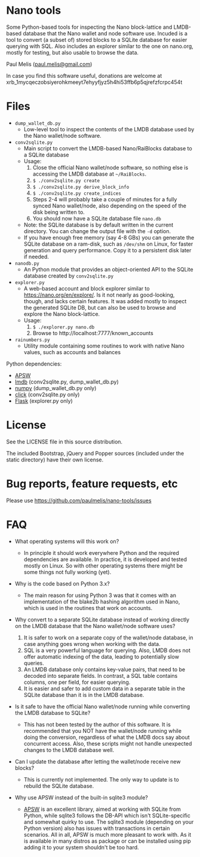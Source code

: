 Nano tools
==========

Some Python-based tools for inspecting the Nano block-lattice and LMDB-based
database that the Nano wallet and node software use. Incuded is a tool to
convert (a subset of) stored blocks to a SQLite database for easier querying
with SQL. Also includes an explorer similar to the one on nano.org, mostly for
testing, but also usable to browse the data.

Paul Melis (paul.melis@gmail.com)

In case you find this software useful, donations are welcome at
xrb_1mycqeczobsiyerohkmeeyt7ehyyfjyz5h4hi53ffb6p5qjrefzfcrpc454t


Files
=====

* `dump_wallet_db.py`
  - Low-level tool to inspect the contents of the LMDB database used by the
    Nano wallet/node software.
* `conv2sqlite.py`
  - Main script to convert the LMDB-based Nano/RaiBlocks database to a SQLite
    database
  - Usage:
    1. Close the official Nano wallet/node software, so nothing else is
       accessing the LMDB database at `~/RaiBlocks`.
    2. `$ ./conv2sqlite.py create`           
    3. `$ ./conv2sqlite.py derive_block_info`
    4. `$ ./conv2sqlite.py create_indices`
    5. Steps 2-4 will probably take a couple of minutes for a fully synced
       Nano wallet/node, also depending on the speed of the disk being written
       to.
    6. You should now have a SQLite database file `nano.db`
  - Note: the SQLite database is by default written in the current directory.
    You can change the output file with the `-d` option.
  - If you have enough free memory (say 4-8 GBs) you can
    generate the SQLite database on a ram-disk, such as `/dev/shm` on Linux, for
    faster generation and query performance. Copy it to a persistent disk later
    if needed.
* `nanodb.py`
  - An Python module that provides an object-oriented API to the SQLite database
    created by `conv2sqlite.py`
* `explorer.py`
  - A web-based account and block explorer similar to https://nano.org/en/explore/.
    Is it not nearly as good-looking, though, and lacks certain features. It was
    added mostly to inspect the generated SQLite DB, but can also be used to browse
    and explore the Nano block-lattice.
  - Usage:
    1. `$ ./explorer.py nano.db`
    2. Browse to http://localhost:7777/known_accounts
* `rainumbers.py`
  - Utility module containing some routines to work with native Nano values, such
    as accounts and balances

Python dependencies:
  - [APSW](https://pypi.python.org/pypi/apsw)
  - [lmdb](https://pypi.python.org/pypi/lmdb) (conv2sqlite.py, dump_wallet_db.py)
  - [numpy](http://www.numpy.org/) (dump_wallet_db.py only)
  - [click](https://pypi.python.org/pypi/click) (conv2sqlite.py only)
  - [Flask](http://flask.pocoo.org/) (explorer.py only)


License
=======

See the LICENSE file in this source distribution.

The included Bootstrap, jQuery and Popper sources (included under
the static directory) have their own license.


Bug reports, feature requests, etc
==================================

Please use https://github.com/paulmelis/nano-tools/issues


FAQ
===

* What operating systems will this work on?
  - In principle it should work everywhere Python and the required dependencies
    are available. In practice, it is developed and tested mostly on Linux. So
    with other operating systems there might be some things not fully working (yet).    

* Why is the code based on Python 3.x?
  - The main reason for using Python 3 was that it comes with an implementation
    of the blake2b hashing algorithm used in Nano, which is used in the routines
    that work on accounts.

* Why convert to a separate SQLite database instead of working directly on
  the LMDB database that the Nano wallet/node software uses?
  1. It is safer to work on a separate copy of the wallet/node database, in case
     anything goes wrong when working with the data.
  2. SQL is a very powerful language for querying. Also, LMDB does not
     offer automatic indexing of the data, leading to potentially slow queries.
  3. An LMDB database only contains key-value pairs, that need to be decoded
     into separate fields. In contrast, a SQL table contains columns, one
     per field, for easier querying.
  4. It is easier and safer to add custom data in a separate table in the
     SQLite database than it is in the LMDB database.

* Is it safe to have the official Nano wallet/node running while converting
  the LMDB database to SQLite?
  - This has not been tested by the author of this software. It is recommended
    that you NOT have the wallet/node running while doing the conversion,
    regardless of what the LMDB docs say about concurrent access. Also, these
    scripts might not handle unexpected changes to the LMDB database well.

* Can I update the database after letting the wallet/node receive new blocks?
  - This is currently not implemented. The only way to update is to rebuild 
    the SQLite database.

* Why use APSW instead of the built-in sqlite3 module?
  - [APSW](http://rogerbinns.github.io/apsw/) is an excellent library, aimed
    at working with SQLite from Python, while sqlite3 follows the DB-API
    which isn't SQLite-specific and somewhat quirky to use.
    The sqlite3 module (depending on your Python version) also has issues with
    transactions in certain scenarios. All in all, APSW is much more pleasant
    to work with. As it is available in many distros as package or can be
    installed using pip adding it to your system shouldn't be too hard.
